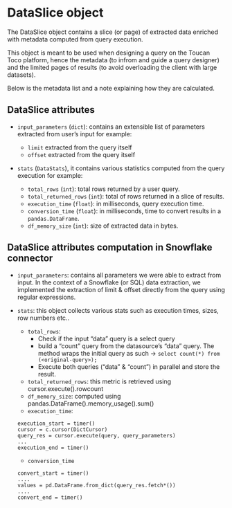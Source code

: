 # DataSlice object

The DataSlice object contains a slice (or page) of  extracted data enriched with metadata computed from query execution.

This object is meant to be used when designing a query on the Toucan Toco platform, hence the metadata (to infrom and guide a query designer) and the limited pages of results (to avoid overloading the client with large datasets).

Below is the metadata list and a note explaining how they are calculated.

## DataSlice attributes

* `input_parameters` (`dict`): contains an extensible list of parameters extracted from user’s input for example:
    
    * `limit` extracted from the query itself
    * `offset` extracted from the query itself

* `stats` (`DataStats`), it contains various statistics computed from the query execution for example:

    * `total_rows` (`int`): total rows returned by a user query.
    * `total_returned_rows` (`int`): total of rows returned in a slice of results.
    * `execution_time` (`float`): in milliseconds, query execution time.
    * `conversion_time` (`float`): in milliseconds, time to convert results in a `pandas.DataFrame`.
    * `df_memory_size` (`int`): size of extracted data in bytes.

## DataSlice attributes computation in Snowflake connector

* `input_parameters`:
 contains all parameters we were able to extract from input. In the context of a Snowflake (or SQL) data extraction, we implemented the extraction of limit & offset directly from the query using regular expressions.

* `stats`: this object collects various stats such as execution times, sizes, row numbers etc..

    * `total_rows`: 
        * Check if the input “data” query is a select query
        * build a “count” query from the datasource’s “data” query. The method wraps the initial query as such → `select count(*) from (<original-query>);` 
        * Execute both queries (“data” & “count”) in parallel and store the result.
    * `total_returned_rows`: this metric is retrieved using cursor.execute().rowcount
    * `df_memory_size`: computed using pandas.DataFrame().memory_usage().sum()
    * `execution_time`: 
    ```
    execution_start = timer()
    cursor = c.cursor(DictCursor)
    query_res = cursor.execute(query, query_parameters)
    ...
    execution_end = timer()
    ```

    * `conversion_time`

    ```
    convert_start = timer()
    ....
    values = pd.DataFrame.from_dict(query_res.fetch*())
    ....
    convert_end = timer()
    ```

